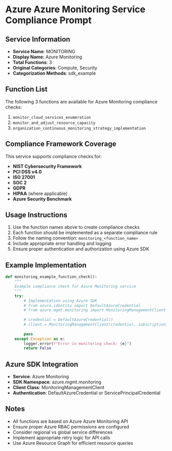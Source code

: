 # Azure Azure Monitoring Service Compliance Prompt

## Service Information
- **Service Name**: MONITORING
- **Display Name**: Azure Monitoring
- **Total Functions**: 3
- **Original Categories**: Compute, Security
- **Categorization Methods**: sdk_example

## Function List
The following 3 functions are available for Azure Monitoring compliance checks:

1. `monitor_cloud_services_enumeration`
2. `monitor_and_adjust_resource_capacity`
3. `organization_continuous_monitoring_strategy_implementation`


## Compliance Framework Coverage
This service supports compliance checks for:
- **NIST Cybersecurity Framework**
- **PCI DSS v4.0**
- **ISO 27001**
- **SOC 2**
- **GDPR**
- **HIPAA** (where applicable)
- **Azure Security Benchmark**

## Usage Instructions
1. Use the function names above to create compliance checks
2. Each function should be implemented as a separate compliance rule
3. Follow the naming convention: `monitoring_<function_name>`
4. Include appropriate error handling and logging
5. Ensure proper authentication and authorization using Azure SDK

## Example Implementation
```python
def monitoring_example_function_check():
    """
    Example compliance check for Azure Monitoring service
    """
    try:
        # Implementation using Azure SDK
        # from azure.identity import DefaultAzureCredential
        # from azure.mgmt.monitoring import MonitoringManagementClient
        
        # credential = DefaultAzureCredential()
        # client = MonitoringManagementClient(credential, subscription_id)
        
        pass
    except Exception as e:
        logger.error(f"Error in monitoring check: {e}")
        return False
```

## Azure SDK Integration
- **Service**: Azure Monitoring
- **SDK Namespace**: azure.mgmt.monitoring
- **Client Class**: MonitoringManagementClient
- **Authentication**: DefaultAzureCredential or ServicePrincipalCredential

## Notes
- All functions are based on Azure Azure Monitoring API
- Ensure proper Azure RBAC permissions are configured
- Consider regional vs global service differences
- Implement appropriate retry logic for API calls
- Use Azure Resource Graph for efficient resource queries
